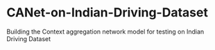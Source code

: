 # CANet-on-Indian-Driving-Dataset
Building the Context aggregation network model for testing on Indian Driving Dataset
